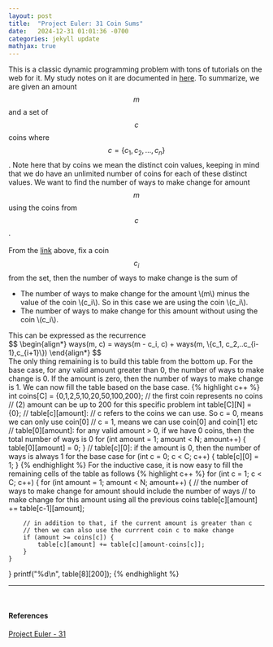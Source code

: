```yaml
---
layout: post
title:  "Project Euler: 31 Coin Sums"
date:   2024-12-31 01:01:36 -0700
categories: jekyll update
mathjax: true
---
```

This is a classic dynamic programming problem with tons of tutorials on the web for it. My study notes on it are documented in <a href="https://strncat.github.io/jekyll/update/2020/05/10/coin-change.html">here</a>. To summarize, we are given an amount $$m$$ and a set of $$c$$ coins where $$c = \{c_1, c_2,...,c_n\}$$. Note here that by coins we mean the distinct coin values, keeping in mind that we do have an unlimited number of coins for each of these distinct values. We want to find the number of ways to make change for amount $$m$$ using the coins from $$c$$. 
<br>
<br>
From the <a href="https://strncat.github.io/jekyll/update/2020/05/10/coin-change.html">link</a> above, fix a coin $$c_i$$ from the set, then the number of ways to make change is the sum of
<ul>
	<li>The number of ways to make change for the amount \(m\) minus the value of the coin \(c_i\). So in this case we are using the coin \(c_i\).</li> 
	<li>The number of ways to make change for this amount without using the coin \(c_i\).</li>
</ul>
This can be expressed as the recurrence
<div>
	$$
	\begin{align*}
	 ways(m, c) = ways(m - c_i, c) + ways(m, \{c_1, c_2,..c_{i-1},c_{i+1}\})
	\end{align*}
	$$
</div>
The only thing remaining is to build this table from the bottom up. For the base case, for any valid amount greater than 0, the number of ways to make change is 0. If the amount is zero, then the number of ways to make change is 1. We can now fill the table based on the base case.
<!------------------------------------------------------------------------------------>
{% highlight c++ %}
int coins[C] = {0,1,2,5,10,20,50,100,200}; // the first coin represents no coins
// (2) amount can be up to 200 for this specific problem
int table[C][N] = {0};
// table[c][amount]:
// c refers to the coins we can use. So c = 0, means we can only use coin[0]
// c = 1, means we can use coin[0] and coin[1] etc
// table[0][amount]: for any valid amount > 0, if we have 0 coins, then the total number of ways is 0
for (int amount = 1; amount < N; amount++) {
    table[0][amount] = 0;
}
// table[c][0]: if the amount is 0, then the number of ways is always 1 for the base case
for (int c = 0; c < C; c++) {
    table[c][0] = 1;
}
{% endhighlight %}
For the inductive case, it is now easy to fill the remaining cells of the table as follows
<!------------------------------------------------------------------------------------>
{% highlight c++ %}
for (int c = 1; c < C; c++) {
    for (int amount = 1; amount < N; amount++) {
        // the number of ways to make change for amount should include the number of ways
        // to make change for this amount using all the previous coins
        table[c][amount] += table[c-1][amount];

        // in addition to that, if the current amount is greater than c
        // then we can also use the currrent coin c to make change
        if (amount >= coins[c]) {
            table[c][amount] += table[c][amount-coins[c]];
        }
    }
}
printf("%d\n", table[8][200]);
{% endhighlight %}
<br>
<hr>
<br>
<!------------------------------------------------------------------------------------>
<h4><b>References</b></h4>
<a href="https://projecteuler.net/problem=31">Project Euler - 31</a>
<br>
<br>


